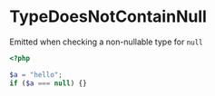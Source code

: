 # TypeDoesNotContainNull

Emitted when checking a non-nullable type for `null`

```php
<?php

$a = "hello";
if ($a === null) {}
```
